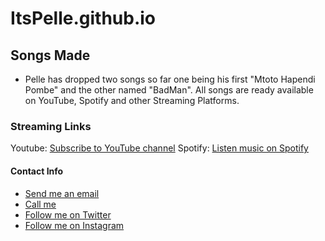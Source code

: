 # ItsPelle.github.io

## Songs Made
- Pelle has dropped two songs so far one being his first "Mtoto Hapendi Pombe" and the other named "BadMan". All songs are ready available on YouTube, Spotify and other Streaming Platforms.

### Streaming Links
Youtube: [Subscribe to YouTube channel](https://www.youtube.com/@SoItsPelle)
Spotify: [Listen music on Spotify](https://open.spotify.com/artist/69iLjET0HxbBu1eN4C9UlM?si=B8FOqH8WSZqm1vFMXcDRFQ)


#### Contact Info
- [Send me an email](mailto:pellekhajid69@gmail.com)
- [Call me](tel:0114556976)
- [Follow me on Twitter](https://x.com/Jabalandke?s=09)
- [Follow me on Instagram](https://www.instagram.com/lilpelle_?igsh=YXJ3ZW9jdTZid2pk)





